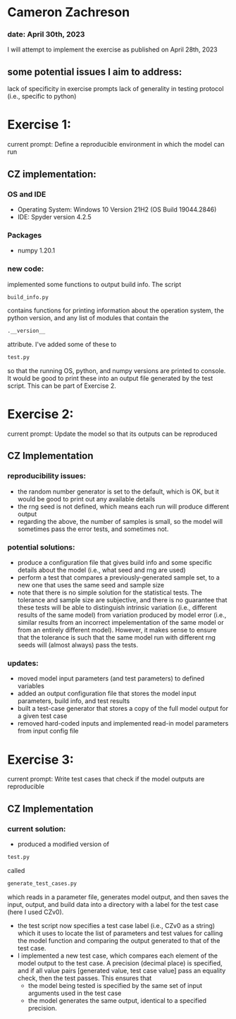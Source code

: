 # Cameron Zachreson
### date: April 30th, 2023

I will attempt to implement the exercise as published on April 28th, 2023

## some potential issues I aim to address: 
lack of specificity in exercise prompts
lack of generality in testing protocol (i.e., specific to python) 


# Exercise 1: 

current prompt: Define a reproducible environment in which the model can run

## CZ implementation: 

### OS and IDE

 - Operating System: Windows 10 Version 21H2 (OS Build 19044.2846)
 - IDE: Spyder version 4.2.5

### Packages

 - numpy 1.20.1

### new code: 
implemented some functions to output build info. The script 
```sh
build_info.py
```
contains functions for printing information about the operation system, the python version, and any list of modules that contain the 
```sh
.__version__
```
attribute. I've added some of these to 
```sh
test.py
```
so that the running OS, python, and numpy versions are printed to console. It would be good to print these into an output file generated by the test script. This can be part of Exercise 2. 


# Exercise 2: 

current prompt: Update the model so that its outputs can be reproduced

## CZ Implementation 

### reproducibility issues: 
 - the random number generator is set to the default, which is OK, but it would be good to print out any available details
 - the rng seed is not defined, which means each run will produce different output
 - regarding the above, the number of samples is small, so the model will sometimes pass the error tests, and sometimes not. 

### potential solutions: 
 - produce a configuration file that gives build info and some specific details about the model (i.e., what seed and rng are used) 
 - perform a test that compares a previously-generated sample set, to a new one that uses the same seed and sample size
 - note that there is no simple solution for the statistical tests. The tolerance and sample size are subjective, and there is no guarantee that these tests will be able to distinguish intrinsic variation (i.e., different results of the same model) from variation produced by model error (i.e., similar results from an incorrect impelementation of the same model or from an entirely different model). However, it makes sense to ensure that the tolerance is such that the same model run with different rng seeds will (almost always) pass the tests. 

### updates: 
 - moved model input parameters (and test parameters) to defined variables
 - added an output configuration file that stores the model input parameters, build info, and test results
 - built a test-case generator that stores a copy of the full model output for a given test case 
 - removed hard-coded inputs and implemented read-in model parameters from input config file


# Exercise 3: 

current prompt: Write test cases that check if the model outputs are reproducible

## CZ Implementation 

### current solution: 
 - produced a modified version of 
```sh
test.py
```
called 
```sh
generate_test_cases.py
```
which reads in a parameter file, generates model output, and then saves the input, output, and build data into a directory with a label for the test case (here I used CZv0). 
* the test script now specifies a test case label (i.e., CZv0 as a string) which it uses to locate the list of parameters and test values for calling the model function and comparing the output generated to that of the test case. 
* I implemented a new test case, which compares each element of the model output to the test case. A precision (decimal place) is specified, and if all value pairs [generated value, test case value] pass an equality check, then the test passes. This ensures that
  - the model being tested is specified by the same set of input arguments used in the test case 
  - the model generates the same output, identical to a specified precision.   

